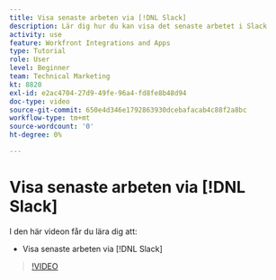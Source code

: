 ```yaml
---
title: Visa senaste arbeten via [!DNL Slack]
description: Lär dig hur du kan visa det senaste arbetet i Slack
activity: use
feature: Workfront Integrations and Apps
type: Tutorial
role: User
level: Beginner
team: Technical Marketing
kt: 8820
exl-id: e2ac4704-27d9-49fe-96a4-fd8fe8b48d94
doc-type: video
source-git-commit: 650e4d346e1792863930dcebafacab4c88f2a8bc
workflow-type: tm+mt
source-wordcount: '0'
ht-degree: 0%

---
```


# Visa senaste arbeten via [!DNL Slack]

I den här videon får du lära dig att:

* Visa senaste arbeten via [!DNL Slack]

>[!VIDEO](https://video.tv.adobe.com/v/335120/?quality=12&learn=on)
